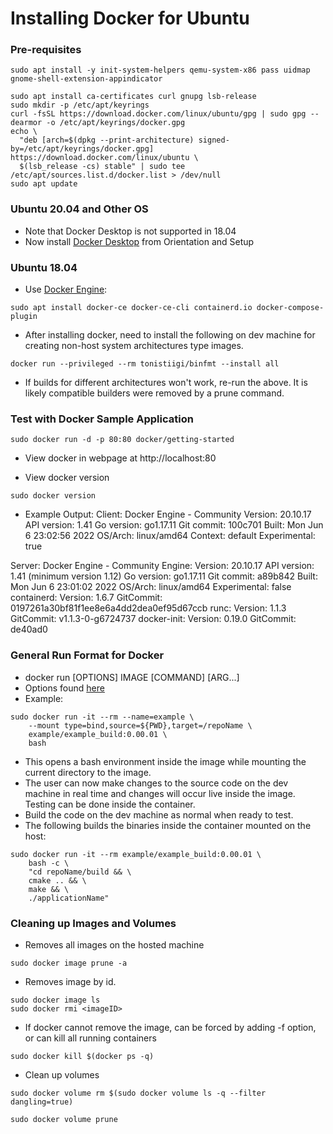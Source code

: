# Installing Docker for Ubuntu #

### Pre-requisites
```
sudo apt install -y init-system-helpers qemu-system-x86 pass uidmap gnome-shell-extension-appindicator
```

```
sudo apt install ca-certificates curl gnupg lsb-release
sudo mkdir -p /etc/apt/keyrings
curl -fsSL https://download.docker.com/linux/ubuntu/gpg | sudo gpg --dearmor -o /etc/apt/keyrings/docker.gpg
echo \
  "deb [arch=$(dpkg --print-architecture) signed-by=/etc/apt/keyrings/docker.gpg] https://download.docker.com/linux/ubuntu \
  $(lsb_release -cs) stable" | sudo tee /etc/apt/sources.list.d/docker.list > /dev/null
sudo apt update
```

### Ubuntu 20.04 and Other OS
* Note that Docker Desktop is not supported in 18.04
* Now install [Docker Desktop](https://docs.docker.com/desktop/) from Orientation and Setup

### Ubuntu 18.04
* Use [Docker Engine](https://docs.docker.com/engine/install/ubuntu/):

```
sudo apt install docker-ce docker-ce-cli containerd.io docker-compose-plugin
```

* After installing docker, need to install the following on dev machine for creating non-host system architectures type images.

```
docker run --privileged --rm tonistiigi/binfmt --install all
```

* If builds for different architectures won't work, re-run the above. It is likely compatible builders were removed by a prune command.

### Test with Docker Sample Application
```
sudo docker run -d -p 80:80 docker/getting-started
```

* View docker in webpage at http://localhost:80

* View docker version

```
sudo docker version
```

* Example Output:
Client: Docker Engine - Community
 Version:           20.10.17
 API version:       1.41
 Go version:        go1.17.11
 Git commit:        100c701
 Built:             Mon Jun  6 23:02:56 2022
 OS/Arch:           linux/amd64
 Context:           default
 Experimental:      true

Server: Docker Engine - Community
 Engine:
  Version:          20.10.17
  API version:      1.41 (minimum version 1.12)
  Go version:       go1.17.11
  Git commit:       a89b842
  Built:            Mon Jun  6 23:01:02 2022
  OS/Arch:          linux/amd64
  Experimental:     false
 containerd:
  Version:          1.6.7
  GitCommit:        0197261a30bf81f1ee8e6a4dd2dea0ef95d67ccb
 runc:
  Version:          1.1.3
  GitCommit:        v1.1.3-0-g6724737
 docker-init:
  Version:          0.19.0
  GitCommit:        de40ad0

### General Run Format for Docker
* docker run [OPTIONS] IMAGE [COMMAND] [ARG...]
* Options found [here](https://docs.docker.com/engine/reference/commandline/run/)
* Example:

```
sudo docker run -it --rm --name=example \
    --mount type=bind,source=${PWD},target=/repoName \
	example/example_build:0.00.01 \
	bash
```

* This opens a bash environment inside the image while mounting the current directory to the image.
* The user can now make changes to the source code on the dev machine in real time and
  changes will occur live inside the image. Testing can be done inside the container.
* Build the code on the dev machine as normal when ready to test.
* The following builds the binaries inside the container mounted on the host:

```
sudo docker run -it --rm example/example_build:0.00.01 \
	bash -c \
	"cd repoName/build && \
	cmake .. && \
	make && \
	./applicationName"
```

### Cleaning up Images and Volumes

* Removes all images on the hosted machine

```
sudo docker image prune -a
```

* Removes image by id.

```
sudo docker image ls
sudo docker rmi <imageID>
```

* If docker cannot remove the image, can be forced by adding -f option, or can kill all running containers

```
sudo docker kill $(docker ps -q)
```

* Clean up volumes

```
sudo docker volume rm $(sudo docker volume ls -q --filter dangling=true)
```

```
sudo docker volume prune
```
